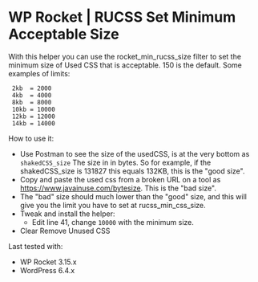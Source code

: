 # WP Rocket | RUCSS Set Minimum Acceptable Size

With this helper you can use the rocket_min_rucss_size filter to set the minimum size of Used CSS that is acceptable. 150 is the default.
Some examples of limits: 
 
     2kb  = 2000
     4kb  = 4000
     8kb  = 8000
     10kb = 10000
     12kb = 12000
     14kb = 14000


How to use it: 
 * Use Postman to see the size of the usedCSS, is at the very bottom as `shakedCSS_size` The size in in bytes. So for example, if the shakedCSS_size is 131827 this equals 132KB, this is the "good size".
 * Copy and paste the used css from a broken URL on a tool as https://www.javainuse.com/bytesize. This is the "bad size".
 *  The "bad" size should much lower than the "good" size, and this will give you the limit you have to set at rucss_min_css_size.
 * Tweak and install the helper: 
     *  Edit line 41, change `10000` with the minimum size. 
* Clear Remove Unused CSS

Last tested with:
* WP Rocket 3.15.x
* WordPress 6.4.x
